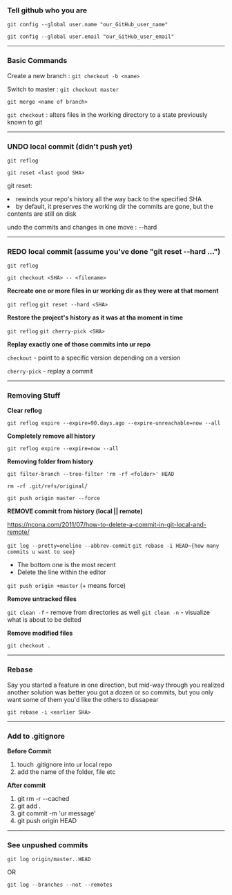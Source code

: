 

### Tell github who you are

```git config --global user.name "our_GitHub_user_name"```

```git config --global user.email "our_GitHub_user_email"```


---

### Basic Commands

Create a new branch : ``` git checkout -b <name> ```

Switch to master : ``` git checkout master ```

```git merge <name of branch>```

```git checkout``` : alters files in the working directory to a state previously known to git


---

### UNDO local commit (didn't push yet)

```git reflog```

```git reset <last good SHA>```

<p>
git reset: <br>
  <li> rewinds your repo's history all the way back to the specified SHA
  <li> by default, it preserves the working dir the commits are gone, but the contents are still on disk
</p>

undo the commits and changes in one move : --hard

--- 


### REDO local commit (assume you've done "git reset --hard ...")

```git reflog```

```git checkout <SHA> -- <filename>```

<b>Recreate one or more files in ur working dir as they were at that moment</b>

```git reflog```
```git reset --hard <SHA>```


<b> Restore the project's history as it was at tha moment in time</b>

```git reflog```
```git cherry-pick <SHA>```


<b>Replay exactly one of those commits into ur repo</b>

```checkout``` - point to a specific version
depending on a version

```cherry-pick``` - replay a commit

--- 

### Removing Stuff

<b>Clear reflog</b>

```git reflog expire --expire=90.days.ago --expire-unreachable=now --all```

<b>Completely remove all history</b>

```git reflog expire --expire=now --all```

<b>Removing folder from history</b>

```git filter-branch --tree-filter 'rm -rf <folder>' HEAD```

```rm -rf .git/refs/original/```

```git push origin master --force```

<b>REMOVE commit from history (local || remote)</b>

https://ncona.com/2011/07/how-to-delete-a-commit-in-git-local-and-remote/


```git log --pretty=oneline --abbrev-commit```
```git rebase -i HEAD~{how many commits u want to see}```

* The bottom one is the most recent
* Delete the line within the editor

```git push origin +master``` (+ means force)



<b>Remove untracked files</b>

```git clean -f``` - remove from directories as well
```git clean -n``` - visualize what is about to be delted

<b>Remove modified files</b>

```git checkout .```

---

### Rebase

Say you started a feature in one direction, but mid-way through you realized
another solution was better
you got a dozen or so commits, but you only want some of them
you'd like the others to dissapear


```git rebase -i <earlier SHA>```

---


### Add to .gitignore 

<b>Before Commit</b>
1. touch .gitignore into ur local repo
2. add the name of the folder, file etc

<b>After commit </b>
1. git rm -r --cached <what u want to hide>
2. git add .
3. git commit -m 'ur message'
4. git push origin HEAD	


---

### See unpushed commits

```git log origin/master..HEAD```

OR

```git log --branches --not --remotes```













